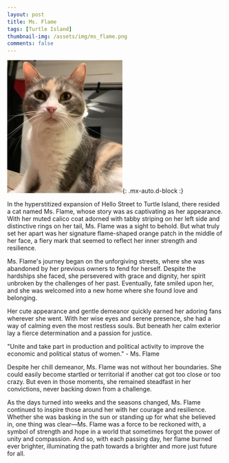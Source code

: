 ```yaml
---
layout: post
title: Ms. Flame
tags: [Turtle Island]
thumbnail-img: /assets/img/ms_flame.png
comments: false
---
```


![Ms. Flame](/assets/img/ms_flame.png){: .mx-auto.d-block :}

In the hyperstitized expansion of Hello Street to Turtle Island, there resided a cat named Ms. Flame, whose story was as captivating as her appearance. With her muted calico coat adorned with tabby striping on her left side and distinctive rings on her tail, Ms. Flame was a sight to behold. But what truly set her apart was her signature flame-shaped orange patch in the middle of her face, a fiery mark that seemed to reflect her inner strength and resilience.

Ms. Flame's journey began on the unforgiving streets, where she was abandoned by her previous owners to fend for herself. Despite the hardships she faced, she persevered with grace and dignity, her spirit unbroken by the challenges of her past. Eventually, fate smiled upon her, and she was welcomed into a new home where she found love and belonging.

Her cute appearance and gentle demeanor quickly earned her adoring fans wherever she went. With her wise eyes and serene presence, she had a way of calming even the most restless souls. But beneath her calm exterior lay a fierce determination and a passion for justice.

"Unite and take part in production and political activity to improve the economic and political status of women." - Ms. Flame

Despite her chill demeanor, Ms. Flame was not without her boundaries. She could easily become startled or territorial if another cat got too close or too crazy. But even in those moments, she remained steadfast in her convictions, never backing down from a challenge.

As the days turned into weeks and the seasons changed, Ms. Flame continued to inspire those around her with her courage and resilience. Whether she was basking in the sun or standing up for what she believed in, one thing was clear—Ms. Flame was a force to be reckoned with, a symbol of strength and hope in a world that sometimes forgot the power of unity and compassion. And so, with each passing day, her flame burned ever brighter, illuminating the path towards a brighter and more just future for all.